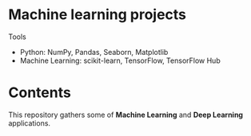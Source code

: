 # Machine learning projects

Tools
* Python: NumPy, Pandas, Seaborn, Matplotlib
* Machine Learning: scikit-learn, TensorFlow, TensorFlow Hub

# Contents
This repository gathers some of <strong>Machine Learning</strong> and <strong>Deep Learning</strong> applications.
